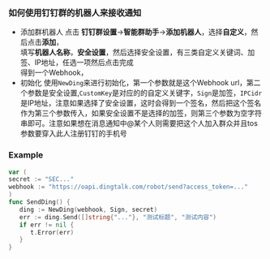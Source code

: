 ### 如何使用钉钉群的机器人来接收通知
- 添加群机器人
   点击 **钉钉群设置**->**智能群助手**->**添加机器人**，选择**自定义**，然后点击**添加**，  
   填写**机器人名称**，**安全设置**，然后选择安全设置，有三类自定义关键词、加签、IP地址，任选一项然后点击完成  
   得到一个Webhook，
- 初始化
   使用`NewDing`来进行初始化，第一个参数就是这个Webhook url，第二个参数是安全设置,`CustomKey`是对应的的自定义关键字，`Sign`是加签，`IPCidr`是IP地址，注意如果选择了安全设置，这时会得到一个签名，然后把这个签名作为第三个参数传入，如果安全设置不是选择的加签，则第三个参数为空字符串即可。注意如果想在消息通知中@某个人则需要把这个人加入群众并且tos参数要穿入此人注册钉钉的手机号

### Example
```go
var (
secret := "SEC..."
webhook := "https://oapi.dingtalk.com/robot/send?access_token=..."
)
func SendDing() {
   ding := NewDing(webhook, Sign, secret)
   err := ding.Send([]string{"..."}, "测试标题", "测试内容")
   if err != nil {
      t.Error(err)
   }
}
```